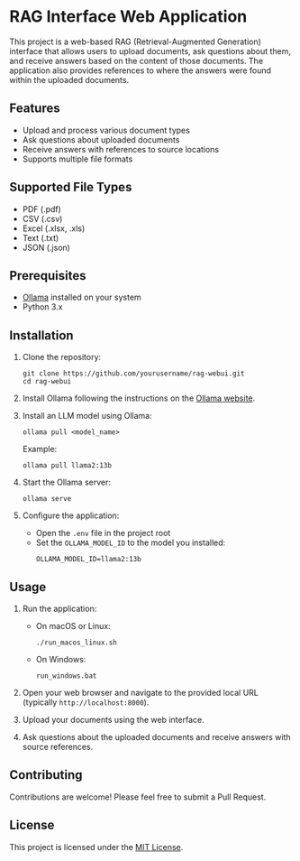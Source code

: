 # RAG Interface Web Application

This project is a web-based RAG (Retrieval-Augmented Generation) interface that allows users to upload documents, ask questions about them, and receive answers based on the content of those documents. The application also provides references to where the answers were found within the uploaded documents.

## Features

- Upload and process various document types
- Ask questions about uploaded documents
- Receive answers with references to source locations
- Supports multiple file formats

## Supported File Types

- PDF (.pdf)
- CSV (.csv)
- Excel (.xlsx, .xls)
- Text (.txt)
- JSON (.json)

## Prerequisites

- [Ollama](https://ollama.ai/) installed on your system
- Python 3.x

## Installation

1. Clone the repository:
   ```
   git clone https://github.com/yourusername/rag-webui.git
   cd rag-webui
   ```

2. Install Ollama following the instructions on the [Ollama website](https://ollama.ai/).

3. Install an LLM model using Ollama:
   ```
   ollama pull <model_name>
   ```
   Example:
   ```
   ollama pull llama2:13b
   ```

4. Start the Ollama server:
   ```
   ollama serve
   ```

5. Configure the application:
   - Open the `.env` file in the project root
   - Set the `OLLAMA_MODEL_ID` to the model you installed:
     ```
     OLLAMA_MODEL_ID=llama2:13b
     ```

## Usage

1. Run the application:
   - On macOS or Linux:
     ```
     ./run_macos_linux.sh
     ```
   - On Windows:
     ```
     run_windows.bat
     ```

2. Open your web browser and navigate to the provided local URL (typically `http://localhost:8000`).

3. Upload your documents using the web interface.

4. Ask questions about the uploaded documents and receive answers with source references.

## Contributing

Contributions are welcome! Please feel free to submit a Pull Request.

## License

This project is licensed under the [MIT License](LICENSE).

